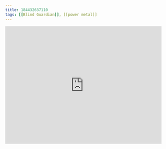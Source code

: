```yaml
---
title: 184432637110
tags: [[Blind Guardian]], [[power metal]]
---
```

<iframe allow="accelerometer; autoplay; clipboard-write; encrypted-media; gyroscope; picture-in-picture" allowfullscreen="" frameborder="0" height="375" id="youtube_iframe" src="https://www.youtube.com/embed/RkT2IOQVfIs?feature=oembed&amp;enablejsapi=1&amp;origin=https://safe.txmblr.com&amp;wmode=opaque" width="500"></iframe>